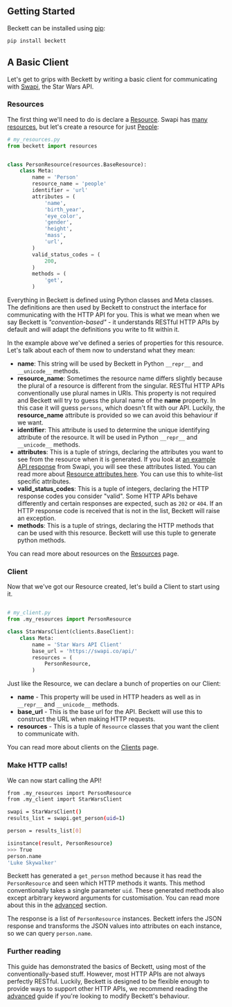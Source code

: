 Getting Started
---------------

Beckett can be installed using [pip](https://pypi.python.org/pypi/pip/):

```bash
pip install beckett
```

A Basic Client
--------------

Let's get to grips with Beckett by writing a basic client for communicating with [Swapi](https://swapi.co), the Star Wars API.

### Resources

The first thing we'll need to do is declare a [Resource][resources]. Swapi has [many resources](http://swapi.co/documentation), but let's create a resource for just [People](http://swapi.co/documentation#people):

```python
# my_resources.py
from beckett import resources


class PersonResource(resources.BaseResource):
    class Meta:
        name = 'Person'
        resource_name = 'people'
        identifier = 'url'
        attributes = (
            'name',
            'birth_year',
            'eye_color',
            'gender',
            'height',
            'mass',
            'url',
        )
        valid_status_codes = (
            200,
        )
        methods = (
            'get',
        )
```

Everything in Beckett is defined using Python classes and Meta classes. The definitions are then used by Beckett to construct the interface for communicating with the HTTP API for you. This is what we mean when we say Beckett is _"convention-based"_ - it understands RESTful HTTP APIs by default and will adapt the definitions you write to fit within it.

In the example above we've defined a series of properties for this resource. Let's talk about each of them now to understand what they mean:

* **name**: This string will be used by Beckett in Python `__repr__` and `__unicode__` methods.
* **resource_name**: Sometimes the resource name differs slightly because the plural of a resource is different from the singular. RESTful HTTP APIs conventionally use plural names in URIs. This property is not required and Beckett will try to guess the plural name of the **name** property. In this case it will guess `persons`, which doesn't fit with our API. Luckily, the **resource_name** attribute is provided so we can avoid this behaviour if we want.
* **identifier**: This attribute is used to determine the unique identifying attribute of the resource. It will be used in Python `__repr__` and `__unicode__` methods.
* **attributes**: This is a tuple of strings, declaring the attributes you want to see from the resource when it is generated. If you look at [an example API response](http://swapi.co/api/people/1/) from Swapi, you will see these attributes listed. You can read more about [Resource attributes here](resources/#resource-properties). You can use this to white-list specific attributes.
* **valid_status_codes**: This is a tuple of integers, declaring the HTTP response codes you consider "valid". Some HTTP APIs behave differently and certain responses are expected, such as `202` or `404`. If an HTTP response code is received that is not in the list, Beckett will raise an exception.
* **methods**: This is a tuple of strings, declaring the HTTP methods that can be used with this resource. Beckett will use this tuple to generate python methods.

You can read more about resources on the [Resources][resources] page.

### Client

Now that we've got our Resource created, let's build a Client to start using it.

```python

# my_client.py
from .my_resources import PersonResource

class StarWarsClient(clients.BaseClient):
    class Meta:
        name = 'Star Wars API Client'
        base_url = 'https://swapi.co/api/'
        resources = (
            PersonResource,
        )
```

Just like the Resource, we can declare a bunch of properties on our Client:

* **name** - This property will be used in HTTP headers as well as in `__repr__` and `__unicode__` methods.
* **base_url** - This is the base url for the API. Beckett will use this to construct the URL when making HTTP requests.
* **resources** - This is a tuple of `Resource` classes that you want the client to communicate with.

You can read more about clients on the [Clients][clients] page.

### Make HTTP calls!

We can now start calling the API!

```bash
from .my_resources import PersonResource
from .my_client import StarWarsClient

swapi = StarWarsClient()
results_list = swapi.get_person(uid=1)

person = results_list[0]

isinstance(result, PersonResource)
>>> True
person.name
'Luke Skywalker'
```

Beckett has generated a `get_person` method because it has read the `PersonResource` and seen which HTTP methods it wants. This method conventionally takes a single parameter `uid`. These generated methods also except arbitrary keyword arguments for customisation. You can read more about this in the [advanced][advanced] section.

The response is a list of `PersonResource` instances. Beckett infers the JSON response and transforms the JSON values into attributes on each instance, so we can query `person.name`.


### Further reading

This guide has demonstrated the basics of Beckett, using most of the conventionally-based stuff. However, most HTTP APIs are not always perfectly RESTful. Luckily, Beckett is designed to be flexible enough to provide ways to support other HTTP APIs, we recommend reading the [advanced][advanced] guide if you're looking to modify Beckett's behaviour.

[resources]: /resources
[clients]: /clients
[advanced]: /advanced

